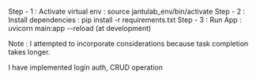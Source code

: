 Step - 1 : Activate virtual env  : source jantulab_env/bin/activate
Step - 2 : Install dependencies : pip install -r requirements.txt
Step - 3 : Run App : uvicorn main:app --reload  (at development)



Note : I attempted to incorporate considerations because task completion takes longer.

I have implemented login auth, CRUD operation


